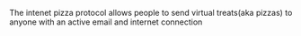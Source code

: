 The intenet pizza protocol allows people to send virtual treats(aka pizzas) to anyone with an active email and internet connection
